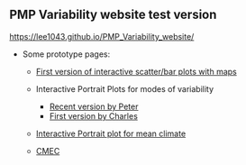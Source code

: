## PMP Variability website test version

https://lee1043.github.io/PMP_Variability_website/

- Some prototype pages:

  - [First version of interactive scatter/bar plots with maps](https://oceanonly.llnl.gov/durack1/dump/170725_JiwooLee/variability_mode/scripts_v1.0/results_v1.2_bookmark/simple_viewer/home.html)
  
  - Interactive Portrait Plots for modes of variability
    - [Recent version by Peter](https://oceanonly.llnl.gov/gleckler1/pptest/clickable_variability.html)
    - [First version by Charles](https://oceanonly.llnl.gov/doutriaux1/HTML/clickable_map.html)
  
  - [Interactive Portrait plot for mean climate](https://oceanonly.llnl.gov/gleckler1/pptest/clickable_portrait_3.html)
  
  - [CMEC](https://pcmdi.github.io/CMEC/capabilities.html)
